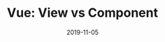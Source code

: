 ---
title: "Vue: View vs Component"
subtitle: ""

cover: "https://ucarecdn.com/4cc6fa0b-2530-4052-aa7e-8dac03788ac3/"
textColor: "white"
date: "2019-11-05"
authors: ['curilen']
status: "draft"
tags: ["vue", "vue-router"]
---